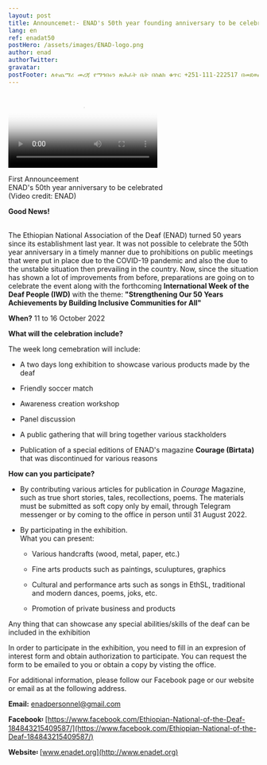 ```yaml
---
layout: post
title: Announcemet:- ENAD's 50th year founding anniversary to be celebrated
lang: en
ref: enadat50
postHero: /assets/images/ENAD-logo.png
author: enad
authorTwitter: 
gravatar: 
postFooter: ለተጨማሪ መረጃ የማኅበሩን ጽሕፈት ቤት በስልክ ቁጥር +251-111-222517 በመደወል ወይም በኤለክትሮኒክ መልዕክት ወደ <a href="mailto:enadet1972@gmail.com">enadet1972@gmail.com</a> በመጻፍ መጠየቅ ይቻላል።
---
```


<div class="bordered tiny">
	  <video src="{{ "/assets/images/ENAD-announce-18-Aug-2022.mp4" | prepend: site.baseurl_root }}"         controls="controls" 
        poster="{{ "/assets/images/ENAD-announce-18-Aug-2022.png" | prepend: site.baseurl_root }}" 
        class="img-responsive center-block">
    </video>
    <div class="caption text-center">
      <p>
        First Announceement<br/>
        ENAD's 50th year anniversary to be celebrated
        <br/> (Video credit: ENAD)
      </p>
    </div>
</div>

**Good News!** <br/><br />
<!--
The 50th year founding anniversary of the Ethiopian National Association of
the Deaf (ENAD) will be celebrated this year.
-->

The Ethiopian National Association of the Deaf (ENAD) turned 50 years since its
establishment last year. It was not possible to celebrate the 50th year
anniversary in a timely manner due to prohibitions on public meetings that were
put in place due to the COVID-19 pandemic and also the due to the unstable situation then prevailing 
in the country. Now, since the situation has shown a lot of improvements from before, preparations are going on to celebrate the event along with the 
forthcoming <span class="text-primary"><strong>International Week of the Deaf People (IWD)</strong></span> with the theme:
 <span class="text-danger"><strong>"Strengthening Our 50 Years Achievements by Building Inclusive Communities for All"</strong></span>


**When?**  11 to 16 October 2022


**What will the celebration include?**

The week long cemebration will include:
  - A two days long exhibition to showcase various products made by the deaf
  
  - Friendly soccer match
  
  - Awareness creation workshop
  
  - Panel discussion
  
  - A public gathering that will bring together various stackholders
  
  - Publication of a special editions of ENAD's magazine **Courage (Birtata)** that was discontinued for various reasons

**How can you participate?**

  - By contributing various articles for publication in *Courage* Magazine, such
    as true short stories, tales, recollections, poems. The materials must be
    submitted as soft copy only by email, through Telegram messenger or by
    coming to the office in person until 31 August 2022.
	
  - By participating in the exhibition.<br />
   What you can present:
      - Various handcrafts (wood, metal, paper, etc.)
  
      - Fine arts products such as paintings, sculuptures, graphics
  
      - Cultural and performance arts such as songs in EthSL, traditional and modern
    dances, poems, joks, etc.
	
      - Promotion of private business and products
  
Any thing that can showcase any special abilities/skills of the deaf can be included in the exhibition

  In order to participate in the exhibition, you need to fill in an expresion of interest form and obtain authorization to participate. You can request the form to be emailed to you or obtain a copy by visting the office. 

  For additional information, please follow our Facebook page or our website or
  email as at the following address.
  
**Email:** [enadpersonnel@gmail.com](enadpersonnel@gmail.com)

**Facebook፡** [https://www.facebook.com/Ethiopian-National-of-the-Deaf-184843215409587/](https://www.facebook.com/Ethiopian-National-of-the-Deaf-184843215409587/)

**Website፡** [www.enadet.org](http://www.enadet.org)
